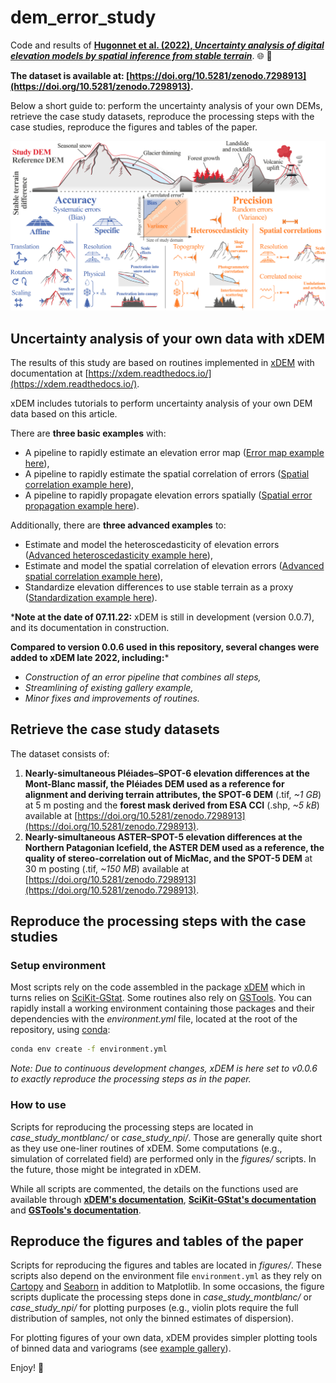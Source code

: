 # dem_error_study

Code and results of [**Hugonnet et al. (2022), *Uncertainty analysis of digital elevation models by spatial inference from stable terrain***](https://doi.org/10.1109/jstars.2022.3188922). :globe_with_meridians: :mount_fuji: 

**The dataset is available at: [https://doi.org/10.5281/zenodo.7298913](https://doi.org/10.5281/zenodo.7298913).**

Below a short guide to: perform the uncertainty analysis of your own DEMs, retrieve the case study datasets, reproduce the processing steps with the case studies, reproduce the figures and tables of the paper.

<img src="https://github.com/rhugonnet/dem_error_study/blob/main/figures/fig_2.png?raw=true" width="800">

## Uncertainty analysis of your own data with xDEM

The results of this study are based on routines implemented in [xDEM](https://github.com/GlacioHack/xdem) with 
documentation at [https://xdem.readthedocs.io/](https://xdem.readthedocs.io/).

xDEM includes tutorials to perform uncertainty analysis of your own DEM data based on this article.

There are **three basic examples** with:

- A pipeline to rapidly estimate an elevation error map ([Error map example here](https://xdem.readthedocs.io/en/latest/basic_examples/plot_infer_heterosc.html#sphx-glr-basic-examples-plot-infer-heterosc-py)),
- A pipeline to rapidly estimate the spatial correlation of errors ([Spatial correlation example here](https://xdem.readthedocs.io/en/latest/basic_examples/plot_infer_spatial_correlation.html#sphx-glr-basic-examples-plot-infer-spatial-correlation-py)),
- A pipeline to rapidly propagate elevation errors spatially ([Spatial error propagation example here](https://xdem.readthedocs.io/en/latest/basic_examples/plot_spatial_error_propagation.html#sphx-glr-basic-examples-plot-spatial-error-propagation-py)).

Additionally, there are **three advanced examples** to:

- Estimate and model the heteroscedasticity of elevation errors ([Advanced heteroscedasticity example here](https://xdem.readthedocs.io/en/latest/advanced_examples/plot_heterosc_estimation_modelling.html#sphx-glr-advanced-examples-plot-heterosc-estimation-modelling-py)),
- Estimate and model the spatial correlation of elevation errors ([Advanced spatial correlation example here](https://xdem.readthedocs.io/en/latest/advanced_examples/plot_variogram_estimation_modelling.html#sphx-glr-advanced-examples-plot-variogram-estimation-modelling-py)),
- Standardize elevation differences to use stable terrain as a proxy ([Standardization example here](https://xdem.readthedocs.io/en/latest/advanced_examples/plot_standardization.html#sphx-glr-advanced-examples-plot-standardization-py)).

***Note at the date of 07.11.22:** xDEM is still in development (version 0.0.7), and its documentation in 
construction. 

**Compared to version 0.0.6 used in this repository, several changes were added to xDEM late 2022, including:***

- *Construction of an error pipeline that combines all steps,*
- *Streamlining of existing gallery example,*
- *Minor fixes and improvements of routines.*


## Retrieve the case study datasets

The dataset consists of:
1. **Nearly-simultaneous Pléiades–SPOT-6 elevation differences at the Mont-Blanc massif, the Pléiades DEM used as a 
   reference for alignment and deriving terrain attributes, the SPOT-6 DEM** (.tif, 
   *~1 GB*) at 
   5 m posting and the **forest mask derived from ESA CCI** (.shp, *~5 kB*) available at 
   [https://doi.org/10.5281/zenodo.7298913](https://doi.org/10.5281/zenodo.7298913).
2. **Nearly-simultaneous ASTER–SPOT-5 elevation differences at the Northern Patagonian Icefield, the ASTER DEM 
   used as a reference, the quality of stereo-correlation out of MicMac, and the SPOT-5 DEM** at 30 m 
   posting (.tif, *~150 MB*) available at [https://doi.org/10.5281/zenodo.7298913](https://doi.org/10.5281/zenodo.7298913).


## Reproduce the processing steps with the case studies

### Setup environment

Most scripts rely on the code assembled in the package [xDEM](https://github.com/GlacioHack/xdem) which in turns relies on [SciKit-GStat](https://github.com/mmaelicke/scikit-gstat).
Some routines also rely on [GSTools](https://github.com/GeoStat-Framework/GSTools). You can rapidly 
install a working environment containing those packages and their dependencies with the 
*environment.yml* file, located at the root of the repository, using [conda](https://docs.conda.io/projects/conda/en/latest/user-guide/tasks/manage-environments.html):

```sh
conda env create -f environment.yml
```

*Note: Due to continuous development changes, xDEM is here set to v0.0.6 to exactly reproduce the processing steps as in the paper.* 

### How to use

Scripts for reproducing the processing steps are located in *case_study_montblanc/* or *case_study_npi/*. Those are generally quite short as they use one-liner routines of xDEM.
Some computations (e.g., simulation of correlated field) are performed only in the *figures/* scripts. In the future, those might be integrated in xDEM.

While all scripts are commented, the details on the functions used are available through **[xDEM's documentation](https://xdem.readthedocs.io/)**,
 **[SciKit-GStat's documentation](https://mmaelicke.github.io/scikit-gstat/)** and **[GSTools's documentation](https://geostat-framework.readthedocs.io/projects/gstools/en/stable/)**.


## Reproduce the figures and tables of the paper

Scripts for reproducing the figures and tables are located in *figures/*. These scripts also depend on the environment 
file `environment.yml` as they rely on [Cartopy](https://scitools.org.uk/cartopy/docs/latest/) and 
[Seaborn](https://seaborn.pydata.org/) in addition to Matplotlib.  In some occasions, the figure scripts duplicate the 
processing steps done in *case_study_montblanc/* or *case_study_npi/* for plotting purposes (e.g., violin plots require 
the full distribution of samples, not only the binned estimates of dispersion).

For plotting figures of your own data, xDEM provides simpler plotting tools of binned data and variograms 
(see [example gallery](https://xdem.readthedocs.io/en/latest/auto_examples/index.html)).


Enjoy! :volcano: 
